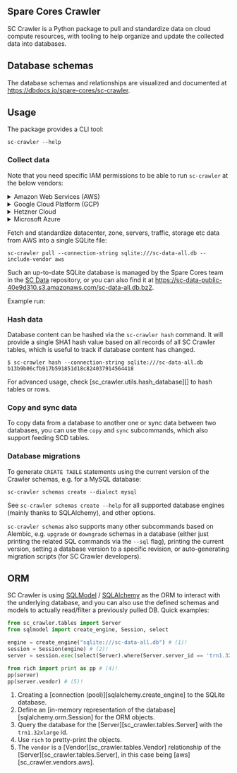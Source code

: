 ## Spare Cores Crawler

SC Crawler is a Python package to pull and standardize data on cloud
compute resources, with tooling to help organize and update the
collected data into databases.

## Database schemas

The database schemas and relationships are visualized and documented at
<https://dbdocs.io/spare-cores/sc-crawler>.

## Usage

The package provides a CLI tool:

```shell
sc-crawler --help
```

### Collect data

Note that you need specific IAM permissions to be able to run `sc-crawler` at the below vendors:

<details markdown="1">

<summary>Amazon Web Services (AWS)</summary>

AWS supports different options for [Authentication and access](https://docs.aws.amazon.com/sdkref/latest/guide/access.html) for interacting with their APIs. This is usually an AWS access key stored in `~/.aws/credentials` or in environment variables, or an attached IAM role.

The related user or role requires the below minimum IAM policy:

```json
{
    "Version": "2012-10-17",
    "Statement": [
        {
            "Sid": "AllowCrawler",
            "Effect": "Allow",
            "Action": [
                "pricing:ListPriceLists",
                "pricing:GetPriceListFileUrl",
                "pricing:GetProducts",
                "ec2:DescribeRegions",
                "ec2:DescribeAvailabilityZones",
                "ec2:DescribeInstanceTypes",
                "ec2:DescribeSpotPriceHistory"
            ],
            "Resource": "*"
        }
    ]
}
```

</details>

<details markdown="1">

<summary>Google Cloud Platform (GCP)</summary>

Using the [Application Default Credentials](https://cloud.google.com/docs/authentication/application-default-credentials) for interacting with GCP APIs. This is usually the path to a credential configuration file (created at <https://developers.google.com/workspace/guides/create-credentials#service-account>) stored in the `GOOGLE_APPLICATION_CREDENTIALS` environment variable, but could be an attached service account, Workload Identity Federation etc.

The related user or service account requires the below minimum roles:

- Commerce Price Management Viewer
- Compute Viewer

List of APIs required to be enabled in the project:

- [Cloud Billing API](https://console.cloud.google.com/apis/library/cloudbilling.googleapis.com)
- [Compute Engine API](https://console.developers.google.com/apis/api/compute.googleapis.com/overview)

</details>

<details markdown="1">

<summary>Hetzner Cloud</summary>

Generate token at your Hetzner Cloud project and store it in the `HCLOUD_TOKEN` environment variable.

</details>

<details markdown="1">

<summary>Microsoft Azure</summary>

Authentication is handled via the `DefaultAzureCredential`, so you can use either secrets or certificates.
The following environment variables are required:

- `AZURE_CLIENT_ID`
- `AZURE_TENANT_ID`

To authenticate with secret:

- `AZURE_CLIENT_SECRET`

To authenticate with certificate:

- `AZURE_CLIENT_CERTIFICATE_PATH`
- `AZURE_CLIENT_CERTIFICATE_PASSWORD` (optional)

For further options, consult the [`EnvironmentCredential` docs](https://learn.microsoft.com/en-us/python/api/azure-identity/azure.identity.environmentcredential?view=azure-python).

Optionally, you can also specify the Subscription (otherwise the first one found in the account will be used):

- `AZURE_SUBSCRIPTION_ID`

The related Service Principal requires the "Reader" role in the account.

</details>

Fetch and standardize datacenter, zone, servers, traffic, storage etc data from AWS into a single SQLite file:

```shell
sc-crawler pull --connection-string sqlite:///sc-data-all.db --include-vendor aws
```

Such an up-to-date SQLite database is managed by the Spare Cores team in the
[SC Data](https://github.com/SpareCores/sc-data) repository, or you can also
find it at <https://sc-data-public-40e9d310.s3.amazonaws.com/sc-data-all.db.bz2>.

Example run:

<div id="asciicast-sc-crawler-pull-demo" style="z-index: 1; position: relative; max-width: 80%;"></div>

### Hash data

Database content can be hashed via the `sc-crawler hash` command. It will provide
a single SHA1 hash value based on all records of all SC Crawler tables, which is
useful to track if database content has changed.

```shell
$ sc-crawler hash --connection-string sqlite:///sc-data-all.db
b13b9b06cfb917b591851d18c824037914564418
```

For advanced usage, check [sc_crawler.utils.hash_database][] to hash tables or rows.

### Copy and sync data

To copy data from a database to another one or sync data between two databases, you can use the `copy` and `sync` subcommands, which also support feeding SCD tables.

<div id="asciicast-sc-crawler-sync-demo" style="z-index: 1; position: relative; max-width: 80%;"></div>
<script>
  window.onload = function(){
    AsciinemaPlayer.create(
      'sc-crawler-pull.cast',
      document.getElementById('asciicast-sc-crawler-pull-demo'));
    AsciinemaPlayer.create(
      'sc-crawler-sync.cast',
      document.getElementById('asciicast-sc-crawler-sync-demo'));
}
</script>

### Database migrations

To generate `CREATE TABLE` statements using the current version of the Crawler schemas,
e.g. for a MySQL database:

```shell
sc-crawler schemas create --dialect mysql
```

See `sc-crawler schemas create --help` for all supported database engines
(mainly thanks to SQLAlchemy), and other options.

`sc-crawler schemas` also supports many other subcommands based on Alembic,
e.g. `upgrade` or `downgrade` schemas in a database (either just printing
the related SQL commands via the `--sql` flag), printing the current version,
setting a database version to a specific revision, or auto-generating migration
scripts (for SC Crawler developers).

## ORM

SC Crawler is using [SQLModel](https://sqlmodel.tiangolo.com/) /
[SQLAlchemy](https://docs.sqlalchemy.org/) as the ORM to interact with the underlying
database, and you can also use the defined schemas and models to actually read/filter
a previously pulled DB. Quick examples:

```py hl_lines="6"
from sc_crawler.tables import Server
from sqlmodel import create_engine, Session, select

engine = create_engine("sqlite:///sc-data-all.db") # (1)!
session = Session(engine) # (2)!
server = session.exec(select(Server).where(Server.server_id == 'trn1.32xlarge')).one() # (3)!

from rich import print as pp # (4)!
pp(server)
pp(server.vendor) # (5)!
```

1. Creating a [connection (pool)][sqlalchemy.create_engine] to the SQLite database.
2. Define an [in-memory representation of the database][sqlalchemy.orm.Session] for the ORM objects.
3. Query the database for the [Server][sc_crawler.tables.Server] with the `trn1.32xlarge` id.
4. Use `rich` to pretty-print the objects.
5. The `vendor` is a [Vendor][sc_crawler.tables.Vendor] relationship of the [Server][sc_crawler.tables.Server], in this case being [aws][sc_crawler.vendors.aws].
